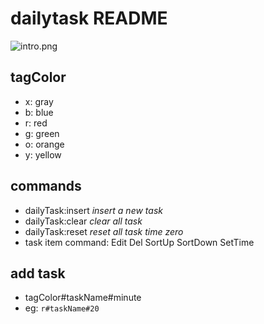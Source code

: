 # dailytask README

![intro.png](https://i.postimg.cc/mkKr33Lt/Screenshot-2023-02-12-at-01-51-44.png)

## tagColor
- x: gray
- b: blue
- r: red
- g: green
- o: orange
- y: yellow
  
## commands
- dailyTask:insert *insert a new task*
- dailyTask:clear *clear all task*
- dailyTask:reset *reset all task time zero*
- task item command: Edit Del SortUp SortDown SetTime

## add task
- tagColor#taskName#minute
- eg: `r#taskName#20`